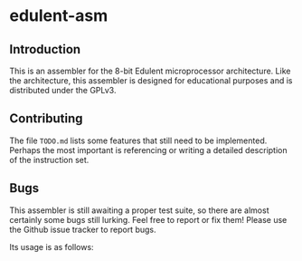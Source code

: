 
# edulent-asm

## Introduction

This is an assembler for the 8-bit Edulent microprocessor architecture. Like the architecture, this assembler is designed for educational purposes and is distributed under the GPLv3.

## Contributing

The file `TODO.md` lists some features that still need to be implemented. Perhaps the most important is referencing or writing a detailed description of the instruction set.

## Bugs

This assembler is still awaiting a proper test suite, so there are almost certainly some bugs still lurking. Feel free to report or fix them! Please use the Github issue tracker to report bugs.

Its usage is as follows:
